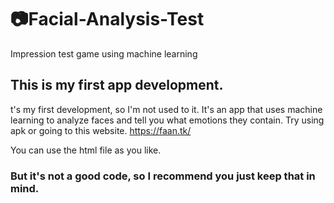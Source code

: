 # :camera:Facial-Analysis-Test
Impression test game using machine learning

## This is my first app development.
t's my first development, so I'm not used to it.
It's an app that uses machine learning to analyze faces and tell you what emotions they contain.
Try using apk or going to this website. https://faan.tk/

You can use the html file as you like.
### But it's not a good code, so I recommend you just keep that in mind.
